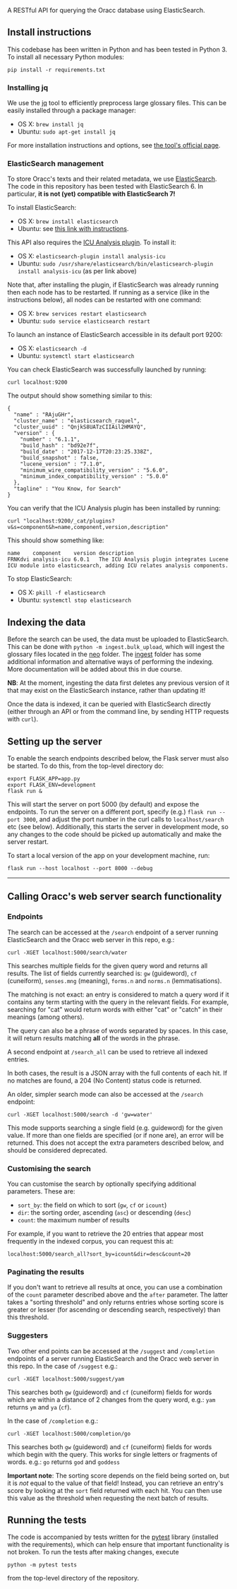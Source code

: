A RESTful API for querying the Oracc database using ElasticSearch.

## Install instructions

This codebase has been written in Python and has been tested in Python 3. To
install all necessary Python modules:

```
pip install -r requirements.txt
```

### Installing jq

We use the [jq](https://stedolan.github.io/jq/) tool to efficiently preprocess
large glossary files. This can be easily installed through a package manager:

-   OS X: `brew install jq`
-   Ubuntu: `sudo apt-get install jq`

For more installation instructions and options, see
[the tool's official page](https://stedolan.github.io/jq/download/).

### ElasticSearch management

To store Oracc's texts and their related metadata, we use
[ElasticSearch](https://www.elastic.co/products/elasticsearch). The code in
this repository has been tested with ElasticSearch 6.
In particular, **it is not (yet) compatible with ElasticSearch 7!**

To install ElasticSearch:

-   OS X: `brew install elasticsearch`
-   Ubuntu: see [this link with instructions](https://www.elastic.co/guide/en/elasticsearch/reference/current/_installation.html).

This API also requires the [ICU Analysis plugin](https://www.elastic.co/guide/en/elasticsearch/plugins/current/analysis-icu.html).
To install it:

-   OS X: `elasticsearch-plugin install analysis-icu`
-   Ubuntu: `sudo /usr/share/elasticsearch/bin/elasticsearch-plugin install analysis-icu` (as per link above)

Note that, after installing the plugin, if ElasticSearch was already running then each node has to be restarted.
If running as a service (like in the instructions below), all nodes can be restarted with one command:

-   OS X: `brew services restart elasticsearch`
-   Ubuntu: `sudo service elasticsearch restart`

To launch an instance of ElasticSearch accessible in its default port 9200:

-   OS X: `elasticsearch -d`
-   Ubuntu: `systemctl start elasticsearch`

You can check ElasticSearch was successfully launched by running:

```
curl localhost:9200
```

The output should show something similar to this:

```
{
  "name" : "RAjuGHr",
  "cluster_name" : "elasticsearch_raquel",
  "cluster_uuid" : "QnjkS8UATzCIIAil2HMAYQ",
  "version" : {
    "number" : "6.1.1",
    "build_hash" : "bd92e7f",
    "build_date" : "2017-12-17T20:23:25.338Z",
    "build_snapshot" : false,
    "lucene_version" : "7.1.0",
    "minimum_wire_compatibility_version" : "5.6.0",
    "minimum_index_compatibility_version" : "5.0.0"
  },
  "tagline" : "You Know, for Search"
}
```

You can verify that the ICU Analysis plugin has been installed by running:

```
curl "localhost:9200/_cat/plugins?v&s=component&h=name,component,version,description"
```

This should show something like:

```
name    component    version description
FRNKdvi analysis-icu 6.0.1   The ICU Analysis plugin integrates Lucene ICU module into elasticsearch, adding ICU relates analysis components.
```

To stop ElasticSearch:

-   OS X: `pkill -f elasticsearch`
-   Ubuntu: `systemctl stop elasticsearch`

## Indexing the data

Before the search can be used, the data must be uploaded to ElasticSearch. This
can be done with `python -m ingest.bulk_upload`, which will ingest the glossary
files located in the [neo](neo) folder. The [ingest](ingest) folder has
some additional information and alternative ways of performing the indexing.
More documentation will be added about this in due course.

**NB**: At the moment, ingesting the data first deletes any previous version
of it that may exist on the ElasticSearch instance, rather than updating it!

Once the data is indexed, it can be queried with ElasticSearch directly (either
through an API or from the command line, by sending HTTP requests with `curl`).

## Setting up the server

To enable the search endpoints described below, the Flask server must also be
started. To do this, from the top-level directory do:

```
export FLASK_APP=app.py
export FLASK_ENV=development
flask run &
```

This will start the server on port 5000 (by default) and expose the endpoints.
To run the server on a different port, specify (e.g.) `flask run --port 3000`,
and adjust the port number in the curl calls to `localhost/search` etc (see below).
Additionally, this starts the server in development mode, so any changes to the
code should be picked up automatically and make the server restart.

To start a local version of the app on your development machine, run:

```
flask run --host localhost --port 8000 --debug
```

---

## Calling Oracc's web server search functionality

### Endpoints

The search can be accessed at the `/search` endpoint of a server running
ElasticSearch and the Oracc web server in this repo, e.g.:

```
curl -XGET localhost:5000/search/water
```

This searches multiple fields for the given query word and returns all
results. The list of fields currently searched is: `gw` (guideword),
`cf` (cuneiform), `senses.mng` (meaning), `forms.n` and `norms.n`
(lemmatisations).

The matching is not exact: an entry is considered to match a query word if it
contains any term starting with the query in the relevant fields. For
example, searching for "cat" would return words with either "cat" or "catch" in
their meanings (among others).

The query can also be a phrase of words separated by spaces. In this case, it
will return results matching **all** of the words in the phrase.

A second endpoint at `/search_all` can be used to retrieve all indexed entries.

In both cases, the result is a JSON array with the full contents of each hit. If
no matches are found, a 204 (No Content) status code is returned.

An older, simpler search mode can also be accessed at the `/search` endpoint:

```
curl -XGET localhost:5000/search -d 'gw=water'
```

This mode supports searching a single field (e.g. guideword) for the given value.
If more than one fields are specified (or if none are), an error will be
returned. This does not accept the extra parameters described below, and should
be considered deprecated.

### Customising the search

You can customise the search by optionally specifying additional parameters.
These are:

-   `sort_by`: the field on which to sort (`gw`, `cf` or `icount`)
-   `dir`: the sorting order, ascending (`asc`) or descending (`desc`)
-   `count`: the maximum number of results

For example, if you want to retrieve the 20 entries that appear most frequently
in the indexed corpus, you can request this at:

```
localhost:5000/search_all?sort_by=icount&dir=desc&count=20
```

### Paginating the results

If you don't want to retrieve all results at once, you can use a combination of
the `count` parameter described above and the `after` parameter. The latter
takes a "sorting threshold" and only returns entries whose sorting score is
greater or lesser (for ascending or descending search, respectively) than this
threshold.

### Suggesters

Two other end points can be accessed at the `/suggest` and `/completion` endpoints
of a server running ElasticSearch and the Oracc web server in this repo.
In the case of `/suggest` e.g.:

```
curl -XGET localhost:5000/suggest/yam
```

This searches both `gw` (guideword) and `cf` (cuneiform) fields for words which are
within a distance of 2 changes from the query word, e.g.: `yam` returns `ym` and `ya` (`cf`).

In the case of `/completion` e.g.:

```
curl -XGET localhost:5000/completion/go
```

This searches both `gw` (guideword) and `cf` (cuneiform) fields for words which begin
with the query. This works for single letters or fragments of words.
e.g.: `go` returns `god` and `goddess`

**Important note**: The sorting score depends on the field being sorted on, but
it is _not_ equal to the value of that field! Instead, you can retrieve an
entry's score by looking at the `sort` field returned with each hit. You can
then use this value as the threshold when requesting the next batch of results.

## Running the tests

The code is accompanied by tests written for the [pytest](https://pytest.org)
library (installed with the requirements), which can help ensure that important
functionality is not broken. To run the tests after making changes, execute

```
python -m pytest tests
```

from the top-level directory of the repository.
